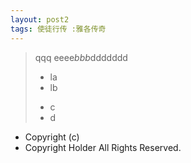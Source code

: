 ```yaml
---
layout: post2
tags: 使徒行传 :雅各传奇
---
```


> qqq
> eeee*bbb*ddddddd
> - la
> - lb
> * c
> * d

- Copyright (c)
- Copyright Holder All Rights Reserved.
